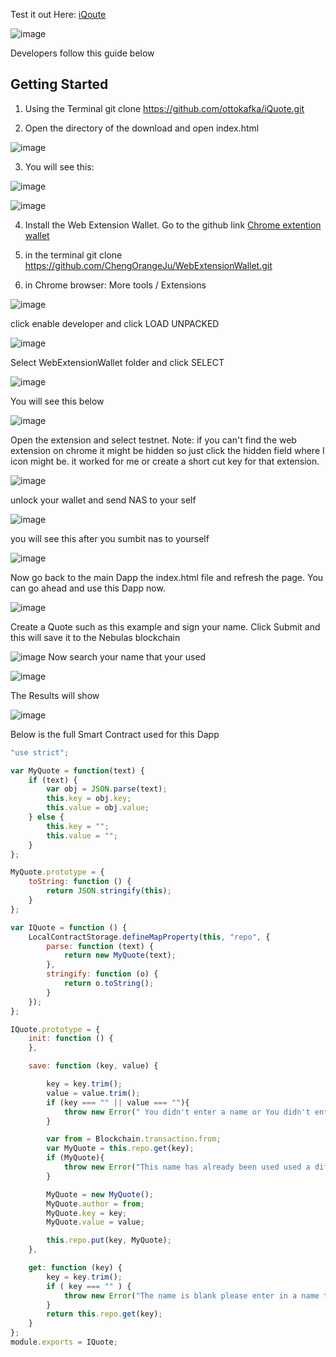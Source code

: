 Test it out Here: [iQoute](https://ottokafka.github.io/iQuote/.)


![image](https://user-images.githubusercontent.com/21117852/39671076-1f57909c-5144-11e8-8bcb-31369241f65c.png)



Developers follow this guide below

## Getting Started
1) Using the Terminal 
    git clone https://github.com/ottokafka/iQuote.git

2) Open the directory of the download and open index.html

![image](https://user-images.githubusercontent.com/21117852/39669720-b1a65032-5126-11e8-9c7d-613c27a101e0.png)

3) You will see this:

![image](https://user-images.githubusercontent.com/21117852/39671108-9742d0c6-5144-11e8-9466-49392b784037.png)

![image](https://user-images.githubusercontent.com/21117852/39671704-56106a94-5150-11e8-9710-9d40193f856a.png)

4) Install the Web Extension Wallet. Go to the github link
 [Chrome extention wallet](https://github.com/ChengOrangeJu/WebExtensionWallet)

5) in the terminal 
git clone https://github.com/ChengOrangeJu/WebExtensionWallet.git

6) in Chrome browser: More tools / Extensions

![image](https://user-images.githubusercontent.com/21117852/39468331-0efb30e2-4d65-11e8-8d1c-f1725453ba2b.png)

click enable developer and click LOAD UNPACKED

![image](https://user-images.githubusercontent.com/21117852/39468412-6bc87ba4-4d65-11e8-8185-7e8c175a6842.png)

Select WebExtensionWallet folder and click SELECT

![image](https://user-images.githubusercontent.com/21117852/39468494-d6ecf978-4d65-11e8-8ebd-b6f0cffaf52d.png)


You will see this below

![image](https://user-images.githubusercontent.com/21117852/39468538-12119df6-4d66-11e8-98f9-e621522a0f78.png)

Open the extension and select testnet. 
Note: if you can't find the web extension on chrome it might be hidden so just click the hidden field where I icon might be. it worked for me or create a short cut key for that extension.

![image](https://user-images.githubusercontent.com/21117852/39468587-5844e68e-4d66-11e8-86f9-e225a0ccc205.png)


unlock your wallet and send NAS to your self


![image](https://user-images.githubusercontent.com/21117852/39468679-ea8da68e-4d66-11e8-96dd-3668744d97db.png)

you will see this after you sumbit nas to yourself

![image](https://user-images.githubusercontent.com/21117852/39468722-221a19e8-4d67-11e8-86d6-977814efbe15.png)

Now go back to the main Dapp
the index.html file and refresh the page.
You can go ahead and use this Dapp now. 

![image](https://user-images.githubusercontent.com/21117852/39671076-1f57909c-5144-11e8-8bcb-31369241f65c.png)

Create a Quote such as this example and sign your name.
Click Submit and this will save it to the Nebulas blockchain

![image](https://user-images.githubusercontent.com/21117852/39671731-a223677e-5150-11e8-9396-1c7d0db08820.png)
Now search your name that your used

![image](https://user-images.githubusercontent.com/21117852/39671739-ba44d6a8-5150-11e8-9e72-889b8bbcac39.png)

The Results will show

![image](https://user-images.githubusercontent.com/21117852/39671778-3205b2b6-5151-11e8-8ffb-7c794f9eacd4.png)



Below is the full Smart Contract used for this Dapp


```js
"use strict";

var MyQuote = function(text) {
    if (text) {
        var obj = JSON.parse(text);
        this.key = obj.key;
        this.value = obj.value;
    } else {
        this.key = "";
        this.value = "";
    }
};

MyQuote.prototype = {
    toString: function () {
        return JSON.stringify(this);
    }
};

var IQuote = function () {
    LocalContractStorage.defineMapProperty(this, "repo", {
        parse: function (text) {
            return new MyQuote(text);
        },
        stringify: function (o) {
            return o.toString();
        }
    });
};

IQuote.prototype = {
    init: function () {
    },

    save: function (key, value) {

        key = key.trim();
        value = value.trim();
        if (key === "" || value === ""){
            throw new Error(" You didn't enter a name or You didn't enter quote ");
        }

        var from = Blockchain.transaction.from;
        var MyQuote = this.repo.get(key);
        if (MyQuote){
            throw new Error("This name has already been used used a different name");
        }

        MyQuote = new MyQuote();
        MyQuote.author = from;
        MyQuote.key = key;
        MyQuote.value = value;

        this.repo.put(key, MyQuote);
    },

    get: function (key) {
        key = key.trim();
        if ( key === "" ) {
            throw new Error("The name is blank please enter in a name then a quote")
        }
        return this.repo.get(key);
    }
};
module.exports = IQuote;
```